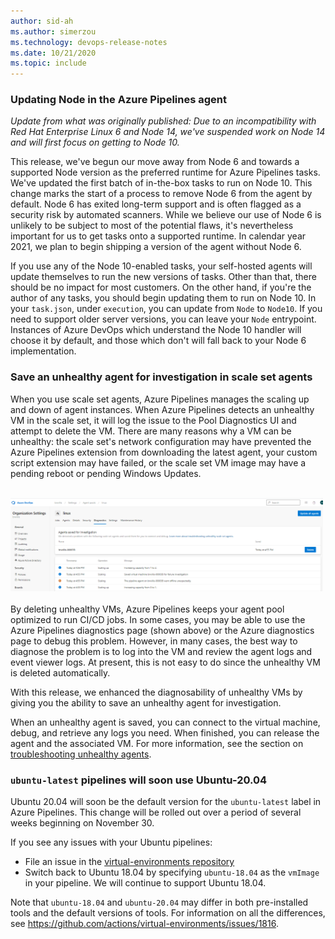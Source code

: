 ```yaml
---
author: sid-ah
ms.author: simerzou
ms.technology: devops-release-notes
ms.date: 10/21/2020
ms.topic: include
---
```

### Updating Node in the Azure Pipelines agent
<!-- original link, in case anyone bookmarked it -->
<a name="node-14-in-the-azure-pipelines-agent"></a>

 _Update from what was originally published: Due to an incompatibility with Red Hat Enterprise Linux 6 and Node 14, we've suspended work on Node 14 and will first focus on getting to Node 10._

This release, we've begun our move away from Node 6 and towards a supported Node version as the preferred runtime for Azure Pipelines tasks. We've updated the first batch of in-the-box tasks to run on Node 10. This change marks the start of a process to remove Node 6 from the agent by default. Node 6 has exited long-term support and is often flagged as a security risk by automated scanners. While we believe our use of Node 6 is unlikely to be subject to most of the potential flaws, it's nevertheless important for us to get tasks onto a supported runtime. In calendar year 2021, we plan to begin shipping a version of the agent without Node 6.

If you use any of the Node 10-enabled tasks, your self-hosted agents will update themselves to run the new versions of tasks. Other than that, there should be no impact for most customers. On the other hand, if you're the author of any tasks, you should begin updating them to run on Node 10. In your `task.json`, under `execution`, you can update from `Node` to `Node10`. If you need to support older server versions, you can leave your `Node` entrypoint. Instances of Azure DevOps which understand the Node 10 handler will choose it by default, and those which don't will fall back to your Node 6 implementation.

### Save an unhealthy agent for investigation in scale set agents

When you use scale set agents, Azure Pipelines manages the scaling up and down of agent instances. When Azure Pipelines detects an unhealthy VM in the scale set, it will log the issue to the Pool Diagnostics UI and attempt to delete the VM. There are many reasons why a VM can be unhealthy: the scale set's network configuration may have prevented the Azure Pipelines extension from downloading the latest agent, your custom script extension may have failed, or the scale set VM image may have a pending reboot or pending Windows Updates.
  
<br><img src="../../media/177-pipelines-3-0.png" width="500" alt="check agent">  
<br>
By deleting unhealthy VMs, Azure Pipelines keeps your agent pool optimized to run CI/CD jobs. In some cases, you may be able to use the Azure Pipelines diagnostics page (shown above) or the Azure diagnostics page to debug this problem. However, in many cases, the best way to diagnose the problem is to log into the VM and review the agent logs and event viewer logs. At present, this is not easy to do since the unhealthy VM is deleted automatically.

With this release, we enhanced the diagnosability of unhealthy VMs by giving you the ability to save an unhealthy agent for investigation. 

When an unhealthy agent is saved, you can connect to the virtual machine, debug, and retrieve any logs you need. When finished, you can release the agent and the associated VM. For more information, see the section on [troubleshooting unhealthy agents](/azure/devops/pipelines/agents/scale-set-agents).

### `ubuntu-latest` pipelines will soon use Ubuntu-20.04

Ubuntu 20.04 will soon be the default version for the `ubuntu-latest` label in Azure Pipelines. This change will be rolled out over a period of several weeks beginning on November 30.

If you see any issues with your Ubuntu pipelines:

- File an issue in the [virtual-environments repository](https://github.com/actions/virtual-environments)
- Switch back to Ubuntu 18.04 by specifying `ubuntu-18.04` as the `vmImage` in your pipeline. We will continue to support Ubuntu 18.04.

Note that `ubuntu-18.04` and `ubuntu-20.04` may differ in both pre-installed tools and the default versions of tools. For information on all the differences, see https://github.com/actions/virtual-environments/issues/1816.